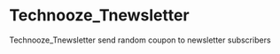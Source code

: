 Technooze_Tnewsletter
=====================

Technooze_Tnewsletter send random coupon to newsletter subscribers
